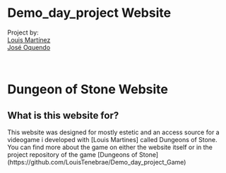 # Demo_day_project Website

Project by: <br>
[Louis Martínez](https://www.github.com/LouisTenebrae) <br>
[José Oquendo](https://www.github.com/AlphaShrodinger)

<br>

# Dungeon of Stone Website

## What is this website for?

<p>     This website was designed for mostly estetic and an access source for a videogame i developed with [Louis Martines] called Dungeons of Stone. You can find more about the game on either the website itself or in the project repository of the game [Dungeons of Stone](https://github.com/LouisTenebrae/Demo_day_project_Game) </p>